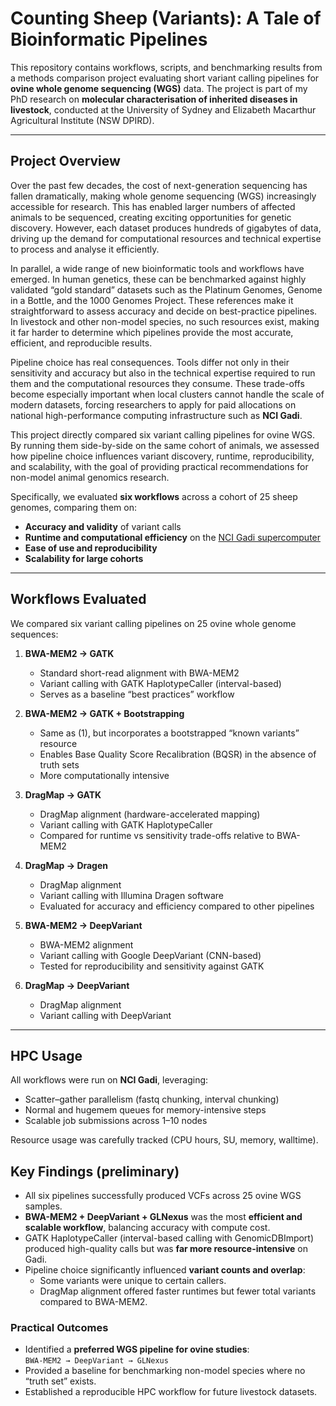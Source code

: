 # Counting Sheep (Variants): A Tale of Bioinformatic Pipelines

This repository contains workflows, scripts, and benchmarking results from a methods comparison project evaluating short variant calling pipelines for **ovine whole genome sequencing (WGS)** data. The project is part of my PhD research on **molecular characterisation of inherited diseases in livestock**, conducted at the University of Sydney and Elizabeth Macarthur Agricultural Institute (NSW DPIRD).

---

## Project Overview

Over the past few decades, the cost of next-generation sequencing has fallen dramatically, making whole genome sequencing (WGS) increasingly accessible for research. This has enabled larger numbers of affected animals to be sequenced, creating exciting opportunities for genetic discovery. However, each dataset produces hundreds of gigabytes of data, driving up the demand for computational resources and technical expertise to process and analyse it efficiently.

In parallel, a wide range of new bioinformatic tools and workflows have emerged. In human genetics, these can be benchmarked against highly validated “gold standard” datasets such as the Platinum Genomes, Genome in a Bottle, and the 1000 Genomes Project. These references make it straightforward to assess accuracy and decide on best-practice pipelines. In livestock and other non-model species, no such resources exist, making it far harder to determine which pipelines provide the most accurate, efficient, and reproducible results.

Pipeline choice has real consequences. Tools differ not only in their sensitivity and accuracy but also in the technical expertise required to run them and the computational resources they consume. These trade-offs become especially important when local clusters cannot handle the scale of modern datasets, forcing researchers to apply for paid allocations on national high-performance computing infrastructure such as **NCI Gadi**.

This project directly compared six variant calling pipelines for ovine WGS. By running them side-by-side on the same cohort of animals, we assessed how pipeline choice influences variant discovery, runtime, reproducibility, and scalability, with the goal of providing practical recommendations for non-model animal genomics research.

Specifically, we evaluated **six workflows** across a cohort of 25 sheep genomes, comparing them on:

- **Accuracy and validity** of variant calls  
- **Runtime and computational efficiency** on the [NCI Gadi supercomputer](https://nci.org.au)  
- **Ease of use and reproducibility**  
- **Scalability for large cohorts**

---

## Workflows Evaluated

We compared six variant calling pipelines on 25 ovine whole genome sequences:

1. **BWA-MEM2 → GATK**  
   - Standard short-read alignment with BWA-MEM2  
   - Variant calling with GATK HaplotypeCaller (interval-based)  
   - Serves as a baseline “best practices” workflow  

2. **BWA-MEM2 → GATK + Bootstrapping**  
   - Same as (1), but incorporates a bootstrapped “known variants” resource  
   - Enables Base Quality Score Recalibration (BQSR) in the absence of truth sets  
   - More computationally intensive  

3. **DragMap → GATK**  
   - DragMap alignment (hardware-accelerated mapping)  
   - Variant calling with GATK HaplotypeCaller  
   - Compared for runtime vs sensitivity trade-offs relative to BWA-MEM2  

4. **DragMap → Dragen**  
   - DragMap alignment  
   - Variant calling with Illumina Dragen software  
   - Evaluated for accuracy and efficiency compared to other pipelines  

5. **BWA-MEM2 → DeepVariant**  
   - BWA-MEM2 alignment  
   - Variant calling with Google DeepVariant (CNN-based)  
   - Tested for reproducibility and sensitivity against GATK  

6. **DragMap → DeepVariant**  
   - DragMap alignment  
   - Variant calling with DeepVariant   

---

## HPC Usage

All workflows were run on **NCI Gadi**, leveraging:  
- Scatter–gather parallelism (fastq chunking, interval chunking)  
- Normal and hugemem queues for memory-intensive steps  
- Scalable job submissions across 1–10 nodes  

Resource usage was carefully tracked (CPU hours, SU, memory, walltime). 

## Key Findings (preliminary)

- All six pipelines successfully produced VCFs across 25 ovine WGS samples.  
- **BWA-MEM2 + DeepVariant + GLNexus** was the most **efficient and scalable workflow**, balancing accuracy with compute cost.  
- GATK HaplotypeCaller (interval-based calling with GenomicDBImport) produced high-quality calls but was **far more resource-intensive** on Gadi.  
- Pipeline choice significantly influenced **variant counts and overlap**:  
  - Some variants were unique to certain callers.    
  - DragMap alignment offered faster runtimes but fewer total variants compared to BWA-MEM2.  

### Practical Outcomes
- Identified a **preferred WGS pipeline for ovine studies**:  
  `BWA-MEM2 → DeepVariant → GLNexus`  
- Provided a baseline for benchmarking non-model species where no “truth set” exists.  
- Established a reproducible HPC workflow for future livestock datasets.

